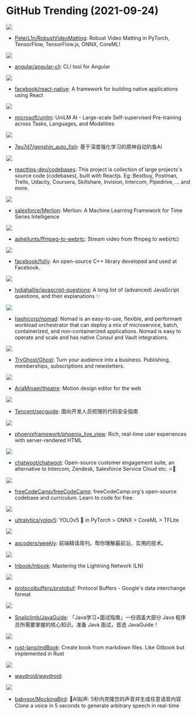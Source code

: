 # GitHub Trending (2021-09-24)

![](https://img.shields.io/badge/Python-New%20353-green?style=flat-square&logo=appveyor)
- [PeterL1n/RobustVideoMatting](https://github.com/PeterL1n/RobustVideoMatting): Robust Video Matting in PyTorch, TensorFlow, TensorFlow.js, ONNX, CoreML!

![](https://img.shields.io/badge/TypeScript-New%2049-green?style=flat-square&logo=appveyor)
- [angular/angular-cli](https://github.com/angular/angular-cli): CLI tool for Angular

![](https://img.shields.io/badge/JavaScript-New%2080-green?style=flat-square&logo=appveyor)
- [facebook/react-native](https://github.com/facebook/react-native): A framework for building native applications using React

![](https://img.shields.io/badge/Python-New%2023-green?style=flat-square&logo=appveyor)
- [microsoft/unilm](https://github.com/microsoft/unilm): UniLM AI - Large-scale Self-supervised Pre-training across Tasks, Languages, and Modalities

![](https://img.shields.io/badge/Python-New%20303-green?style=flat-square&logo=appveyor)
- [7eu7d7/genshin_auto_fish](https://github.com/7eu7d7/genshin_auto_fish): 基于深度强化学习的原神自动钓鱼AI

![](https://img.shields.io/badge/TypeScript-New%20272-green?style=flat-square&logo=appveyor)
- [reacttips-dev/codebases](https://github.com/reacttips-dev/codebases): This project is collection of large projects's source code (codebases), built with Reactjs. Eg: Bestbuy, Postman, Trello, Udacity, Coursera, Skillshare, Invision, Intercom, Pipedrive, ... and more.

![](https://img.shields.io/badge/Python-New%20176-green?style=flat-square&logo=appveyor)
- [salesforce/Merlion](https://github.com/salesforce/Merlion): Merlion: A Machine Learning Framework for Time Series Intelligence

![](https://img.shields.io/badge/Go-New%2071-green?style=flat-square&logo=appveyor)
- [ashellunts/ffmpeg-to-webrtc](https://github.com/ashellunts/ffmpeg-to-webrtc): Stream video from ffmpeg to web(rtc)

![](https://img.shields.io/badge/C%2B%2B-New%2066-green?style=flat-square&logo=appveyor)
- [facebook/folly](https://github.com/facebook/folly): An open-source C++ library developed and used at Facebook.

![](https://img.shields.io/badge/none-New%2014-green?style=flat-square&logo=appveyor)
- [lydiahallie/javascript-questions](https://github.com/lydiahallie/javascript-questions): A long list of (advanced) JavaScript questions, and their explanations ✨

![](https://img.shields.io/badge/Go-New%20279-green?style=flat-square&logo=appveyor)
- [hashicorp/nomad](https://github.com/hashicorp/nomad): Nomad is an easy-to-use, flexible, and performant workload orchestrator that can deploy a mix of microservice, batch, containerized, and non-containerized applications. Nomad is easy to operate and scale and has native Consul and Vault integrations.

![](https://img.shields.io/badge/JavaScript-New%2011-green?style=flat-square&logo=appveyor)
- [TryGhost/Ghost](https://github.com/TryGhost/Ghost): Turn your audience into a business. Publishing, memberships, subscriptions and newsletters.

![](https://img.shields.io/badge/TypeScript-New%20660-green?style=flat-square&logo=appveyor)
- [AriaMinaei/theatre](https://github.com/AriaMinaei/theatre): Motion design editor for the web

![](https://img.shields.io/badge/none-New%20238-green?style=flat-square&logo=appveyor)
- [Tencent/secguide](https://github.com/Tencent/secguide): 面向开发人员梳理的代码安全指南

![](https://img.shields.io/badge/Elixir-New%208-green?style=flat-square&logo=appveyor)
- [phoenixframework/phoenix_live_view](https://github.com/phoenixframework/phoenix_live_view): Rich, real-time user experiences with server-rendered HTML

![](https://img.shields.io/badge/Ruby-New%2011-green?style=flat-square&logo=appveyor)
- [chatwoot/chatwoot](https://github.com/chatwoot/chatwoot): Open-source customer engagement suite, an alternative to Intercom, Zendesk, Salesforce Service Cloud etc. 🔥💬

![](https://img.shields.io/badge/JavaScript-New%20356-green?style=flat-square&logo=appveyor)
- [freeCodeCamp/freeCodeCamp](https://github.com/freeCodeCamp/freeCodeCamp): freeCodeCamp.org's open-source codebase and curriculum. Learn to code for free.

![](https://img.shields.io/badge/Python-New%2042-green?style=flat-square&logo=appveyor)
- [ultralytics/yolov5](https://github.com/ultralytics/yolov5): YOLOv5 🚀 in PyTorch > ONNX > CoreML > TFLite

![](https://img.shields.io/badge/JavaScript-New%2020-green?style=flat-square&logo=appveyor)
- [ascoders/weekly](https://github.com/ascoders/weekly): 前端精读周刊。帮你理解最前沿、实用的技术。

![](https://img.shields.io/badge/Shell-New%209-green?style=flat-square&logo=appveyor)
- [lnbook/lnbook](https://github.com/lnbook/lnbook): Mastering the Lightning Network (LN)

![](https://img.shields.io/badge/C%2B%2B-New%2023-green?style=flat-square&logo=appveyor)
- [protocolbuffers/protobuf](https://github.com/protocolbuffers/protobuf): Protocol Buffers - Google's data interchange format

![](https://img.shields.io/badge/Java-New%2055-green?style=flat-square&logo=appveyor)
- [Snailclimb/JavaGuide](https://github.com/Snailclimb/JavaGuide): 「Java学习+面试指南」一份涵盖大部分 Java 程序员所需要掌握的核心知识。准备 Java 面试，首选 JavaGuide！

![](https://img.shields.io/badge/Rust-New%2016-green?style=flat-square&logo=appveyor)
- [rust-lang/mdBook](https://github.com/rust-lang/mdBook): Create book from markdown files. Like Gitbook but implemented in Rust

![](https://img.shields.io/badge/Python-New%20143-green?style=flat-square&logo=appveyor)
- [waydroid/waydroid](https://github.com/waydroid/waydroid): 

![](https://img.shields.io/badge/JavaScript-New%2086-green?style=flat-square&logo=appveyor)
- [babysor/MockingBird](https://github.com/babysor/MockingBird): 🚀AI拟声: 5秒内克隆您的声音并生成任意语音内容 Clone a voice in 5 seconds to generate arbitrary speech in real-time

